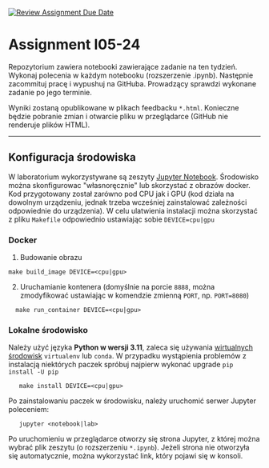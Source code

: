 [![Review Assignment Due Date](https://classroom.github.com/assets/deadline-readme-button-24ddc0f5d75046c5622901739e7c5dd533143b0c8e959d652212380cedb1ea36.svg)](https://classroom.github.com/a/hGhM4JK-)
# Assignment l05-24

Repozytorium zawiera notebooki zawierające zadanie na ten tydzień. 
Wykonaj polecenia w każdym notebooku (rozszerzenie .ipynb). 
Następnie zacommituj pracę i wypushuj na GitHuba. 
Prowadzący sprawdzi wykonane zadanie po jego terminie.

Wyniki zostaną opublikowane w plikach feedbacku `*.html`. 
Konieczne będzie pobranie zmian i otwarcie pliku w przeglądarce (GitHub nie renderuje plików HTML).

----
## Konfiguracja środowiska

W laboratorium wykorzystywane są zeszyty [Jupyter Notebook](https://jupyter.org/).
Środowisko można skonfigurowac "własnoręcznie" lub skorzystać z obrazów docker. Kod przygotowany został zarówno pod
CPU jak i GPU (kod działa na dowolnym urządzeniu, jednak trzeba wcześniej zainstalować zależności odpowiednie do urządzenia).
W celu ulatwienia instalacji można skorzystać z pliku `Makefile` odpowiednio ustawiając
sobie `DEVICE=cpu|gpu`

### Docker

1. Budowanie obrazu

```shell
make build_image DEVICE=<cpu|gpu>
```

2. Uruchamianie kontenera (domyślnie na porcie `8888`, można zmodyfikować ustawiając w komendzie zmienną `PORT`, np. `PORT=8080`)

```shell
  make run_container DEVICE=<cpu|gpu>
```

### Lokalne środowisko

Należy użyć języka **Python w wersji 3.11**, zaleca się używania [wirtualnych środowisk](https://packaging.python.org/guides/installing-using-pip-and-virtual-environments/) `virtualenv` lub `conda`.
W przypadku wystąpienia problemów z instalacją niektórych paczek spróbuj najpierw wykonać upgrade `pip install -U pip` 

```shell
   make install DEVICE=<cpu|gpu>
```

Po zainstalowaniu paczek w środowisku, należy uruchomić serwer Jupyter poleceniem:

```shell
   jupyter <notebook|lab>
```

Po uruchomieniu w przeglądarce otworzy się strona Jupyter, z której można wybrać plik zeszytu (o
rozszerzeniu `*.ipynb`). Jeżeli strona nie otworzyła się automatycznie, można wykorzystać link, który pojawi się w konsoli.
